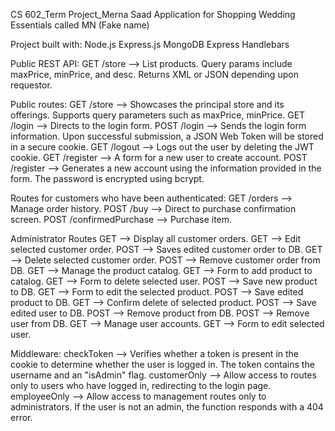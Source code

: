CS 602_Term Project_Merna Saad
Application for Shopping Wedding Essentials called MN (Fake name)

Project built with:
Node.js
Express.js
MongoDB
Express Handlebars

Public REST API:
GET /store --> List products. Query params include maxPrice, minPrice, and desc. Returns XML or JSON depending upon requestor.

Public routes: 
GET /store --> Showcases the principal store and its offerings. Supports query parameters such as maxPrice, minPrice.
GET /login --> Directs to the login form.
POST /login --> Sends the login form information. Upon successful submission, a JSON Web Token will be stored in a secure cookie.
GET /logout --> Logs out the user by deleting the JWT cookie.
GET /register --> A form for a new user to create account.
POST /register --> Generates a new account using the information provided in the form. The password is encrypted using bcrypt.

Routes for customers who have been authenticated:
GET /orders --> Manage order history.
POST /buy --> Direct to purchase confirmation screen.
POST /confirmedPurchase --> Purchase item.

Administrator Routes
GET  -->  Display all customer orders.
GET  --> Edit selected customer order.
POST --> Saves edited customer order to DB.
GET  --> Delete selected customer order.
POST --> Remove customer order from DB.
GET  --> Manage the product catalog.
GET  --> Form to add product to catalog.
GET  --> Form to delete selected user.
POST --> Save new product to DB.
GET  --> Form to edit the selected product.
POST --> Save edited product to DB.
GET  --> Confirm delete of selected product.
POST --> Save edited user to DB.
POST --> Remove product from DB.
POST --> Remove user from DB.
GET  --> Manage user accounts.
GET  --> Form to edit selected user.

Middleware:
checkToken --> Verifies whether a token is present in the cookie to determine whether the user is logged in. The token contains the username and an "isAdmin" flag.
customerOnly --> Allow access to routes only to users who have logged in, redirecting to the login page.
employeeOnly --> Allow access to management routes only to administrators. If the user is not an admin, the function responds with a 404 error.
